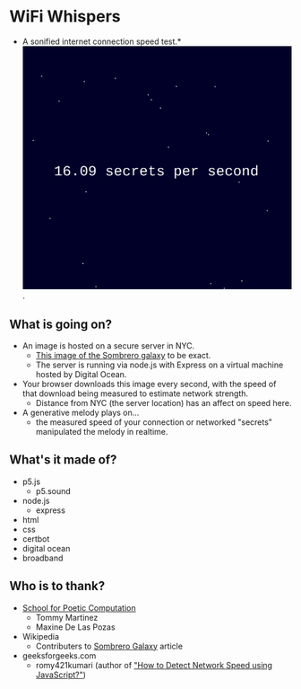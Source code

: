# WiFi Whispers
* A sonified internet connection speed test.*
![a screenshot of a webpage that reads "number" secrects per second" on a dark blue background with small white dots scattered about](https://raw.githubusercontent.com/ratemypraxis/ratemypraxis.github.io/main/images/wifiWhispers.png).

## What is going on?
- An image is hosted on a secure server in NYC.
  - [This image of the Sombrero galaxy](https://en.wikipedia.org/wiki/File:M104_ngc4594_sombrero_galaxy_hi-res.jpg) to be exact.
  - The server is running via node.js with Express on a virtual machine hosted by Digital Ocean. 
- Your browser downloads this image every second, with the speed of that download being measured to estimate network strength.
  - Distance from NYC (the server location) has an affect on speed here.
- A generative melody plays on...
  - the measured speed of your connection or networked "secrets" manipulated the melody in realtime.

## What's it made of?
- p5.js
  - p5.sound
- node.js
  - express
- html
- css
- certbot
- digital ocean
- broadband

## Who is to thank?
- [School for Poetic Computation](sfpc.study)
  - Tommy Martinez
  - Maxine De Las Pozas
- Wikipedia
  - Contributers to [Sombrero Galaxy](https://en.wikipedia.org/wiki/Sombrero_Galaxy) article
- geeksforgeeks.com
  - romy421kumari (author of ["How to Detect Network Speed using JavaScript?"](https://www.geeksforgeeks.org/how-to-detect-network-speed-using-javascript/))
